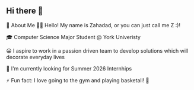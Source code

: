 ## Hi there 👋
🚀 About Me
👋🏽 Hello! My name is Zahadad, or you can just call me Z :)!

🎓 Computer Science Major Student @ York Univeristy

😀 I aspire to work in a passion driven team to develop solutions which will decorate everyday lives

👀 I'm currently looking for Summer 2026 Internhips

⚡️ Fun fact: I love going to the gym and playing basketall! 🏀
<!--
**zdad24/zdad24** is a ✨ _special_ ✨ repository because its `README.md` (this file) appears on your GitHub profile.

Here are some ideas to get you started:

- 🔭 I’m currently working on ...  
- 🌱 I’m currently learning ...
- 👯 I’m looking to collaborate on ...
- 🤔 I’m looking for help with ...
- 💬 Ask me about ...
- 📫 How to reach me: ...
- 😄 Pronouns: ...
- ⚡ Fun fact: ...
-->
